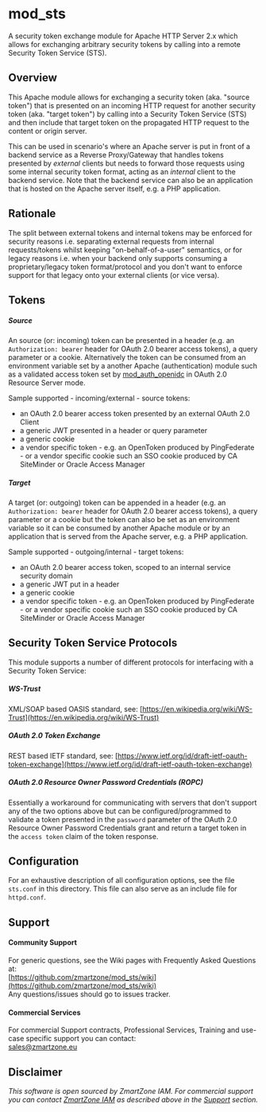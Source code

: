 # mod_sts
A security token exchange module for Apache HTTP Server 2.x which allows for exchanging arbitrary security tokens by calling into a remote Security Token Service (STS).

## Overview
This Apache module allows for exchanging a security token (aka. "source token") that is presented on an incoming HTTP request for another security token (aka. "target token") by calling into a Security Token Service (STS) and then include that target token on the propagated HTTP request to the content or origin server.

This can be used in scenario's where an Apache server is put in front of a backend service as a Reverse Proxy/Gateway that handles tokens presented by *external* clients but needs to forward those requests using some internal security token format, acting as an *internal* client to the backend service. Note that the backend service can also be an application that is hosted on the Apache server itself, e.g. a PHP application.

## Rationale
The split between external tokens and internal tokens may be enforced for security reasons i.e. separating external requests from internal requests/tokens whilst keeping "on-behalf-of-a-user" semantics, or for legacy reasons i.e. when your backend only supports consuming a proprietary/legacy token format/protocol and you don't want to enforce support for that legacy onto your external clients (or vice versa).

## Tokens

##### Source
An source (or: incoming) token can be presented in a header (e.g. an `Authorization: bearer` header for OAuth 2.0 bearer access tokens), a query parameter or a cookie. Alternatively the token can be consumed from an environment variable set by a another Apache (authentication) module such as a validated access token set by [mod_auth_openidc](https://github.com/zmartzone/mod_auth_openidc) in OAuth 2.0 Resource Server mode.

Sample supported - incoming/external - source tokens:
- an OAuth 2.0 bearer access token presented by an external OAuth 2.0 Client
- a generic JWT presented in a header or query parameter
- a generic cookie
- a vendor specific token - e.g. an OpenToken produced by PingFederate - or a vendor specific cookie such an SSO cookie produced by CA SiteMinder or Oracle Access Manager

##### Target
A target (or: outgoing) token can be appended in a header (e.g. an `Authorization: bearer` header for OAuth 2.0 bearer access tokens), a query parameter or a cookie but the token can also be set as an environment variable so it can be consumed by another Apache module or by an application that is served from the Apache server, e.g. a PHP application.

Sample supported - outgoing/internal - target tokens:
- an OAuth 2.0 bearer access token, scoped to an internal service security domain
- a generic JWT put in a header
- a generic cookie
- a vendor specific token - e.g. an OpenToken produced by PingFederate - or a vendor specific cookie such an SSO cookie produced by CA SiteMinder or Oracle Access Manager

## Security Token Service Protocols
This module supports a number of different protocols for interfacing with a Security Token Service:

##### WS-Trust
XML/SOAP based OASIS standard, see: [https://en.wikipedia.org/wiki/WS-Trust](https://en.wikipedia.org/wiki/WS-Trust)

##### OAuth 2.0 Token Exchange
REST based IETF standard, see: [https://www.ietf.org/id/draft-ietf-oauth-token-exchange](https://www.ietf.org/id/draft-ietf-oauth-token-exchange)

##### OAuth 2.0 Resource Owner Password Credentials (ROPC)
Essentially a workaround for communicating with servers that don't support any of the two options above but can be configured/programmed to validate a token presented in the `password` parameter of the OAuth 2.0 Resource Owner Password Credentials grant and return a target token in the `access token` claim of the token response.

## Configuration
For an exhaustive description of all configuration options, see the file `sts.conf`
in this directory. This file can also serve as an include file for `httpd.conf`.

## Support

#### Community Support
For generic questions, see the Wiki pages with Frequently Asked Questions at:  
  [https://github.com/zmartzone/mod_sts/wiki](https://github.com/zmartzone/mod_sts/wiki)  
Any questions/issues should go to issues tracker.

#### Commercial Services
For commercial Support contracts, Professional Services, Training and use-case specific support you can contact:  
  [sales@zmartzone.eu](mailto:sales@zmartzone.eu)  


Disclaimer
----------
*This software is open sourced by ZmartZone IAM. For commercial support
you can contact [ZmartZone IAM](https://www.zmartzone.eu) as described above in the [Support](#support) section.*
